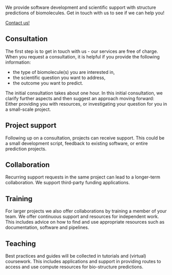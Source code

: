 
We provide software development and scientific support with structure predictions of biomolecules.
Get in touch with us to see if we can help you!

[Contact us!](mailto:ssc-biostructurehub@uni-heidelberg.de)

## Consultation
The first step is to get in touch with us - our services are free of charge. When you request a consultation, it is helpful if you provide the following information:
  
* the type of biomolecule(s) you are interested in,
* the scientific question you want to address,
* the outcome you want to predict.


The initial consultation takes about one hour. In this initial consultation, we clarify further aspects and then suggest an approach moving forward: Either providing you with resources, or investigating your question for you in a small-scale project.

## Project support
Following up on a consultation, projects can receive support. This could be a small development script, feedback to existing software, or entire prediction projects. 

## Collaboration
Recurring support requests in the same project can lead to a longer-term collaboration. We support third-party funding applications.

## Training

For larger projects we also offer collaborations by training a member of your team. We offer continuous support and resources for independent work. This includes advice on how to find and use appropriate resources such as documentation, software and pipelines.


## Teaching
Best practices and guides will be collected in tutorials and (virtual) coursework.
This includes applications and support in providing routes to access and use compute resources for bio-structure predictions.
